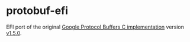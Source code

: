 # protobuf-efi

EFI port of the original [Google Protocol Buffers C implementation](https://github.com/protobuf-c/protobuf-c) version [v1.5.0](https://github.com/protobuf-c/protobuf-c/releases/tag/v1.5.0).